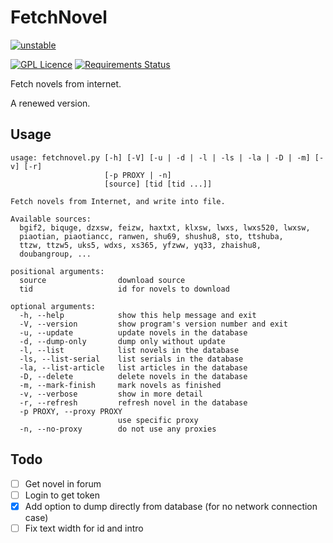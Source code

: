 FetchNovel
==========

[![unstable](http://badges.github.io/stability-badges/dist/unstable.svg)](http://github.com/badges/stability-badges)

[![GPL Licence](https://badges.frapsoft.com/os/gpl/gpl.svg?v=103)](https://opensource.org/licenses/GPL-3.0/)
[![Requirements Status](https://requires.io/github/wangjiezhe/FetchNovels/requirements.svg?branch=master)](https://requires.io/github/wangjiezhe/FetchNovels/requirements/?branch=master)

Fetch novels from internet.

A renewed version.


Usage
-----

    usage: fetchnovel.py [-h] [-V] [-u | -d | -l | -ls | -la | -D | -m] [-v] [-r]
                         [-p PROXY | -n]
                         [source] [tid [tid ...]]

    Fetch novels from Internet, and write into file.

    Available sources:
      bgif2, biquge, dzxsw, feizw, haxtxt, klxsw, lwxs, lwxs520, lwxsw,
      piaotian, piaotiancc, ranwen, shu69, shushu8, sto, ttshuba,
      ttzw, ttzw5, uks5, wdxs, xs365, yfzww, yq33, zhaishu8,
      doubangroup, ...

    positional arguments:
      source                download source
      tid                   id for novels to download

    optional arguments:
      -h, --help            show this help message and exit
      -V, --version         show program's version number and exit
      -u, --update          update novels in the database
      -d, --dump-only       dump only without update
      -l, --list            list novels in the database
      -ls, --list-serial    list serials in the database
      -la, --list-article   list articles in the database
      -D, --delete          delete novels in the database
      -m, --mark-finish     mark novels as finished
      -v, --verbose         show in more detail
      -r, --refresh         refresh novel in the database
      -p PROXY, --proxy PROXY
                            use specific proxy
      -n, --no-proxy        do not use any proxies


Todo
----

* [ ] Get novel in forum
* [ ] Login to get token
* [x] Add option to dump directly from database (for no network connection case)
* [ ] Fix text width for id and intro
